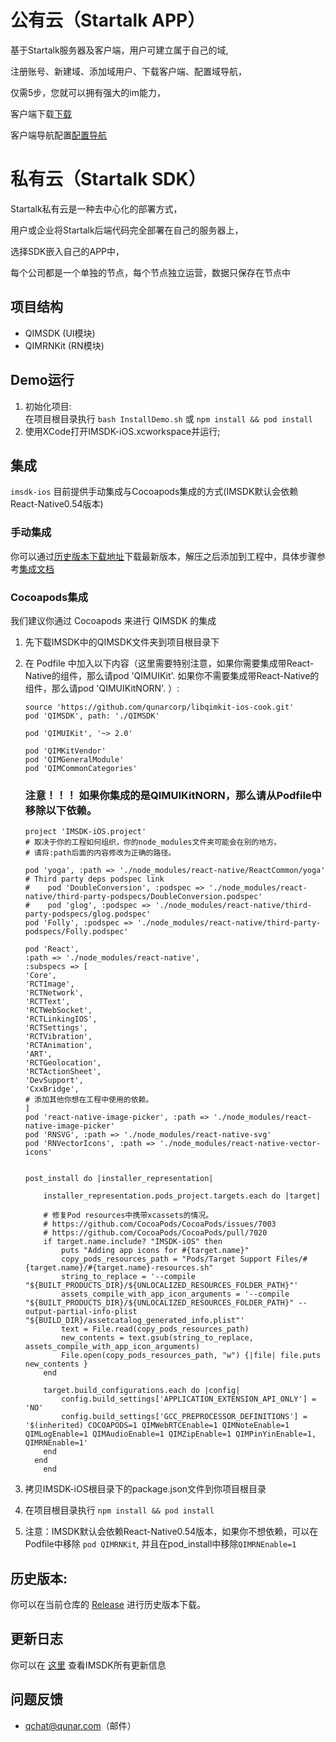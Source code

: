 公有云（Startalk APP）
=====
基于Startalk服务器及客户端，用户可建立属于自己的域,

注册账号、新建域、添加域用户、下载客户端、配置域导航，

仅需5步，您就可以拥有强大的im能力，

客户端下载[下载](https://im.qunar.com/new/#/download)

客户端导航配置[配置导航](https://im.qunar.com/new/#/platform/access_guide/manage_nav?id=manage_nav_mb)

私有云（Startalk SDK）
=====
Startalk私有云是一种去中心化的部署方式，

用户或企业将Startalk后端代码完全部署在自己的服务器上，

选择SDK嵌入自己的APP中，

每个公司都是一个单独的节点，每个节点独立运营，数据只保存在节点中
## 项目结构

* QIMSDK (UI模块)
* QIMRNKit (RN模块)

## Demo运行

1. 初始化项目:  
   在项目根目录执行 `bash InstallDemo.sh` 或 `npm install && pod install`
2. 使用XCode打开IMSDK-iOS.xcworkspace并运行;

## 集成
`imsdk-ios` 目前提供手动集成与Cocoapods集成的方式(IMSDK默认会依赖React-Native0.54版本)

### 手动集成
你可以通过[历史版本下载地址](https://github.com/qunarcorp/imsdk-ios/releases)下载最新版本，解压之后添加到工程中，具体步骤参考[集成文档](https://github.com/qunarcorp/imsdk-ios/wiki/QIMSDK-iOS%E6%8E%A5%E5%85%A5%E6%96%87%E6%A1%A3)

### Cocoapods集成
我们建议你通过 Cocoapods 来进行 QIMSDK 的集成

1. 先下载IMSDK中的QIMSDK文件夹到项目根目录下
2. 在 Podfile 中加入以下内容（这里需要特别注意，如果你需要集成带React-Native的组件，那么请pod 'QIMUIKit'. 如果你不需要集成带React-Native的组件，那么请pod 'QIMUIKitNORN'. ）:

	```	
	source 'https://github.com/qunarcorp/libqimkit-ios-cook.git'
    pod 'QIMSDK', path: './QIMSDK'
    
    pod 'QIMUIKit', '~> 2.0'
    
    pod 'QIMKitVendor'
    pod 'QIMGeneralModule'
    pod 'QIMCommonCategories'

    ``` 
    
    ### 注意！！！ 如果你集成的是QIMUIKitNORN，那么请从Podfile中移除以下依赖。
    
    ``` 
    project 'IMSDK-iOS.project'
    # 取决于你的工程如何组织，你的node_modules文件夹可能会在别的地方。
    # 请将:path后面的内容修改为正确的路径。

    pod 'yoga', :path => './node_modules/react-native/ReactCommon/yoga'
    # Third party deps podspec link
    #    pod 'DoubleConversion', :podspec => './node_modules/react-native/third-party-podspecs/DoubleConversion.podspec'
    #    pod 'glog', :podspec => './node_modules/react-native/third-party-podspecs/glog.podspec'
    pod 'Folly', :podspec => './node_modules/react-native/third-party-podspecs/Folly.podspec'

    pod 'React',
    :path => './node_modules/react-native',
    :subspecs => [
    'Core',
    'RCTImage',
    'RCTNetwork',
    'RCTText',
    'RCTWebSocket',
    'RCTLinkingIOS',
    'RCTSettings',
    'RCTVibration',
    'RCTAnimation',
    'ART',
    'RCTGeolocation',
    'RCTActionSheet',
    'DevSupport',
    'CxxBridge',
    # 添加其他你想在工程中使用的依赖。
    ]
    pod 'react-native-image-picker', :path => './node_modules/react-native-image-picker'
    pod 'RNSVG', :path => './node_modules/react-native-svg'
    pod 'RNVectorIcons', :path => './node_modules/react-native-vector-icons'
    
    ```
    
    ```    
   	
	post_install do |installer_representation|

    	installer_representation.pods_project.targets.each do |target|

        # 修复Pod resources中携带xcassets的情况。
        # https://github.com/CocoaPods/CocoaPods/issues/7003
        # https://github.com/CocoaPods/CocoaPods/pull/7020
        if target.name.include? "IMSDK-iOS" then
            puts "Adding app icons for #{target.name}"
            copy_pods_resources_path = "Pods/Target Support Files/#{target.name}/#{target.name}-resources.sh"
            string_to_replace = '--compile "${BUILT_PRODUCTS_DIR}/${UNLOCALIZED_RESOURCES_FOLDER_PATH}"'
            assets_compile_with_app_icon_arguments = '--compile "${BUILT_PRODUCTS_DIR}/${UNLOCALIZED_RESOURCES_FOLDER_PATH}" --output-partial-info-plist "${BUILD_DIR}/assetcatalog_generated_info.plist"'
            text = File.read(copy_pods_resources_path)
            new_contents = text.gsub(string_to_replace, assets_compile_with_app_icon_arguments)
            File.open(copy_pods_resources_path, "w") {|file| file.puts new_contents }
        end

        target.build_configurations.each do |config|
            config.build_settings['APPLICATION_EXTENSION_API_ONLY'] = 'NO'
            config.build_settings['GCC_PREPROCESSOR_DEFINITIONS'] = '$(inherited) COCOAPODS=1 QIMWebRTCEnable=1 QIMNoteEnable=1 QIMLogEnable=1 QIMAudioEnable=1 QIMZipEnable=1 QIMPinYinEnable=1, QIMRNEnable=1'
        end
  	  end
 		end
	
	```    
     
    
2. 拷贝IMSDK-iOS根目录下的package.json文件到你项目根目录
3. 在项目根目录执行 `npm install && pod install`
4. 注意：IMSDK默认会依赖React-Native0.54版本，如果你不想依赖，可以在Podfile中移除 `pod QIMRNKit`, 并且在pod_install中移除`QIMRNEnable=1 `

## 历史版本:
你可以在当前仓库的 [Release](https://github.com/qunarcorp/imsdk-ios/releases) 进行历史版本下载。

## 更新日志

你可以在 [这里](https://github.com/qunarcorp/imsdk-ios/wiki/QIMSDKDemo-Changelog) 查看IMSDK所有更新信息

## 问题反馈

-   qchat@qunar.com（邮件）
